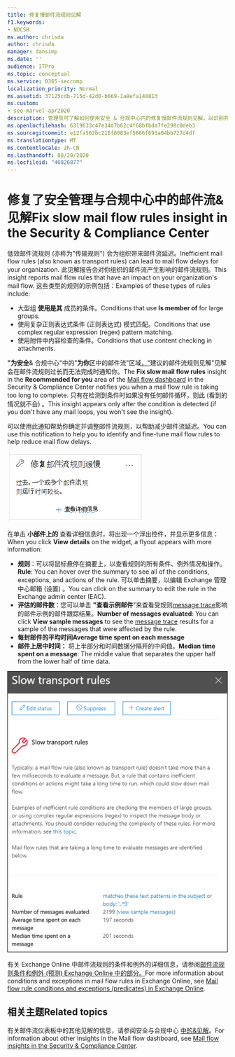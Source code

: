 ```yaml
---
title: 修复慢邮件流规则见解
f1.keywords:
- NOCSH
ms.author: chrisda
author: chrisda
manager: dansimp
ms.date: ''
audience: ITPro
ms.topic: conceptual
ms.service: O365-seccomp
localization_priority: Normal
ms.assetid: 37125cdb-715d-42d0-b669-1a8efa140813
ms.custom:
- seo-marvel-apr2020
description: 管理员可了解如何使用安全 & 合规中心内的修复慢邮件流规则见解，以识别并修复其组织中也称为传输规则 () 的低效或断开的邮件流规则。
ms.openlocfilehash: 6319633c47e34d7b62c4f68bfbda7fe298c0deb3
ms.sourcegitcommit: e12fa502bc216f6083ef5666f693a04bb727d4df
ms.translationtype: MT
ms.contentlocale: zh-CN
ms.lasthandoff: 08/20/2020
ms.locfileid: "46826877"
---
```

# <a name="fix-slow-mail-flow-rules-insight-in-the-security--compliance-center"></a><span data-ttu-id="4ac60-103">修复了安全管理与合规中心中的邮件流&见解</span><span class="sxs-lookup"><span data-stu-id="4ac60-103">Fix slow mail flow rules insight in the Security & Compliance Center</span></span>

<span data-ttu-id="4ac60-104">低效邮件流规则 (亦称为"传输规则") 会为组织带来邮件流延迟。</span><span class="sxs-lookup"><span data-stu-id="4ac60-104">Inefficient mail flow rules (also known as transport rules) can lead to mail flow delays for your organization.</span></span> <span data-ttu-id="4ac60-105">此见解报告会对你组织的邮件流产生影响的邮件流规则。</span><span class="sxs-lookup"><span data-stu-id="4ac60-105">This insight reports mail flow rules that have an impact on your organization's mail flow.</span></span> <span data-ttu-id="4ac60-106">这些类型的规则的示例包括：</span><span class="sxs-lookup"><span data-stu-id="4ac60-106">Examples of these types of rules include:</span></span>

- <span data-ttu-id="4ac60-107">大型组 **使用是其** 成员的条件。</span><span class="sxs-lookup"><span data-stu-id="4ac60-107">Conditions that use **Is member of** for large groups.</span></span>
- <span data-ttu-id="4ac60-108">使用复杂正则表达式条件 (正则表达式) 模式匹配。</span><span class="sxs-lookup"><span data-stu-id="4ac60-108">Conditions that use complex regular expression (regex) pattern matching.</span></span>
- <span data-ttu-id="4ac60-109">使用附件中内容检查的条件。</span><span class="sxs-lookup"><span data-stu-id="4ac60-109">Conditions that use content checking in attachments.</span></span>

<span data-ttu-id="4ac60-110">**"为安全**& 合规中心"中的"**为你**区中的邮件流"区域[，"](mail-flow-insights-v2.md)建议的邮件流规则见解"见解会在邮件流规则过长而无法完成时通知你。</span><span class="sxs-lookup"><span data-stu-id="4ac60-110">The **Fix slow mail flow rules** insight in the **Recommended for you** area of the [Mail flow dashboard](mail-flow-insights-v2.md) in the Security & Compliance Center notifies you when a mail flow rule is taking too long to complete.</span></span> <span data-ttu-id="4ac60-111">只有在检测到条件时如果没有任何邮件循环，则此 (看到的情况就不会) 。</span><span class="sxs-lookup"><span data-stu-id="4ac60-111">This insight appears only after the condition is detected (if you don't have any mail loops, you won't see the insight).</span></span>

<span data-ttu-id="4ac60-112">可以使用此通知帮助你确定并调整邮件流规则，以帮助减少邮件流延迟。</span><span class="sxs-lookup"><span data-stu-id="4ac60-112">You can use this notification to help you to identify and fine-tune mail flow rules to help reduce mail flow delays.</span></span>

![修复邮件流规则缓慢见解，在"为你区中的邮件流仪表板建议"区域](../../media/mfi-fix-slow-mail-flow-rules.png)

<span data-ttu-id="4ac60-114">在单击 **小部件上的** 查看详细信息时，将出现一个浮出控件，并显示更多信息：</span><span class="sxs-lookup"><span data-stu-id="4ac60-114">When you click **View details** on the widget, a flyout appears with more information:</span></span>

- <span data-ttu-id="4ac60-115">**规则**：可以将鼠标悬停在摘要上，以查看规则的所有条件、例外情况和操作。</span><span class="sxs-lookup"><span data-stu-id="4ac60-115">**Rule**: You can hover over the summary to see all of the conditions, exceptions, and actions of the rule.</span></span> <span data-ttu-id="4ac60-116">可以单击摘要，以编辑 Exchange 管理中心邮箱 (设置) 。</span><span class="sxs-lookup"><span data-stu-id="4ac60-116">You can click on the summary to edit the rule in the Exchange admin center (EAC).</span></span>
- <span data-ttu-id="4ac60-117">**评估的邮件数**：您可以单击 **"查看示例邮件**"来查看受规则[message trace](message-trace-scc.md)影响的邮件示例的邮件跟踪结果。</span><span class="sxs-lookup"><span data-stu-id="4ac60-117">**Number of messages evaluated**: You can click **View sample messages** to see the [message trace](message-trace-scc.md) results for a sample of the messages that were affected by the rule.</span></span>
- <span data-ttu-id="4ac60-118">**每封邮件的平均时间**</span><span class="sxs-lookup"><span data-stu-id="4ac60-118">**Average time spent on each message**</span></span>
- <span data-ttu-id="4ac60-119">**邮件上居中时间：** 将上半部分和时间数据分隔开的中间值。</span><span class="sxs-lookup"><span data-stu-id="4ac60-119">**Median time spent on a message**: The middle value that separates the upper half from the lower half of time data.</span></span>

![单击"修复缓慢邮件流规则见解"后显示的详细信息浮出控件](../../media/mfi-fix-slow-mail-flow-rules-details.png)

<span data-ttu-id="4ac60-121">有关 Exchange Online 中邮件流规则的条件和例外的详细信息，请参阅[邮件流规则条件和例外 (预测) Exchange Online 中的部分。](https://docs.microsoft.com/Exchange/security-and-compliance/mail-flow-rules/conditions-and-exceptions)</span><span class="sxs-lookup"><span data-stu-id="4ac60-121">For more information about conditions and exceptions in mail flow rules in Exchange Online, see [Mail flow rule conditions and exceptions (predicates) in Exchange Online](https://docs.microsoft.com/Exchange/security-and-compliance/mail-flow-rules/conditions-and-exceptions).</span></span>

## <a name="related-topics"></a><span data-ttu-id="4ac60-122">相关主题</span><span class="sxs-lookup"><span data-stu-id="4ac60-122">Related topics</span></span>

<span data-ttu-id="4ac60-123">有关邮件流仪表板中的其他见解的信息，请参阅安全与合规中心 [中的&见解](mail-flow-insights-v2.md)。</span><span class="sxs-lookup"><span data-stu-id="4ac60-123">For information about other insights in the Mail flow dashboard, see [Mail flow insights in the Security & Compliance Center](mail-flow-insights-v2.md).</span></span>
